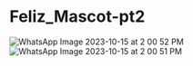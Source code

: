 # Feliz_Mascot-pt2
![WhatsApp Image 2023-10-15 at 2 00 52 PM](https://github.com/JorgeMedina14/Feliz_Mascot-pt2/assets/126916129/68b81918-f5f4-47b2-af97-911ae694126a)
![WhatsApp Image 2023-10-15 at 2 00 51 PM](https://github.com/JorgeMedina14/Feliz_Mascot-pt2/assets/126916129/b7573f3c-faf9-4cf0-b6bb-6dc3c1caf0d9)
